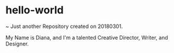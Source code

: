 # hello-world
~ Just another Repository created on 20180301. 

My Name is Diana, and I'm a talented Creative Director, Writer, and Designer. 

